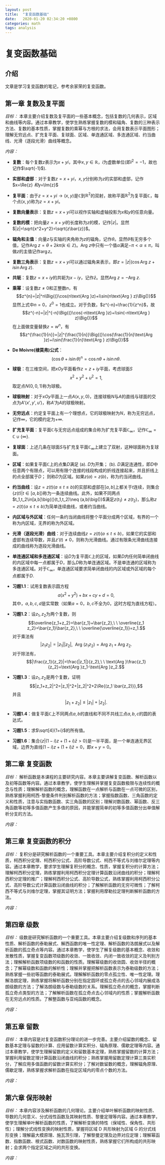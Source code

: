 ```yaml
---
layout: post
title:  "复变函数基础"
date:   2020-01-20 02:34:20 +0800
categories: math
tags: analysis
---
```



# 复变函数基础

## 介绍

文章是学习复变函数的笔记，参考余家荣的复变函数。

## 第一章 复数及复平面

*目标：*
本章主要介绍复数及复平面的一些基本概念，包括复数的几何表示，区域和曲线等内容。通过本章教学，使学生熟练掌握复数的模和辐角、复数的三种表示方法、复数的基本性质，掌握复数的乘幂与方根的求法，会用复数表示平面图形；理解无穷远点、扩充复平面、复球面、区域、单连通区域、多连通区域、约当曲线、光滑（逐段光滑）曲线等概念。

*内容：*
- **复数**：每个复数$z$表示为$x+yi$，其中$x,y\in \mathbb{R}$，$i$为虚数单位(即$i^2=-1$，故也记作$\sqrt{-1}$).
- **实部和虚部**：对于复数$z=x+yi$，$x,y$分别称为$z$的实部和虚部，记作$x=\Re{z} $和$y=\Im{z}$
- **复平面**：由于$z=x+yi \to (x,y)$是$\mathbb{C}$到$\mathbb{R}^2$的双射，故称平面$\mathbb{R}^2$为复平面$\mathbb{C}$，每个点$(x,y)$称为$z=x+yi$。
- **复数向量表示**：复数$z=x+yi$可以视作实轴和虚轴投影为$x$和$y$的任意向量。
- **复数的模**：把向量$z=x+yi$的长度称为$z$的模，记作$|z|$。显然$|z|=\sqrt{x^2+y^2}=\sqrt{z\bar{z}}$。
- **辐角和主值**：向量$z$与实轴的夹角称为$z$的辐角，记作$\theta$。显然$\theta$有无穷多个值，记作$\text{Arg }{z}=\theta +2k\pi$($k\in \mathbb{Z}$)。$\text{Arg }{z}$中只有一个值$\alpha$满足$-\pi < \alpha \le \pi$，叫做$z$的主值记作$\arg{z}$。
- **复数三角表示**：复数$z=x+yi$可以通过辐角来表示，即$z=|z|(\cos{\text{Arg }z}+i\sin{\text{Arg } z})$.
- **共轭**：复数$z=x+iy$的共轭为$x-iy$，记作$\bar{z}$。显然$\text{Arg }z=-\text{Arg }z$.
- **乘幂**：设复数$z\neq 0$和正整数$n$，有
 $$z^{n}=|z|^n\Big{(}\cos(n\text{Arg }z)+i\sin(n\text{Arg } z)\Big{)}$$
 显然上式中$n=0$，$z^0=1$也成立。对于负数，$z^{-n}=\frac{1}{z^n}$，故
 $$z^{-n}=|z|^{-n}\Big{(}\cos(-n\text{Arg }z)+i\sin(-n\text{Arg } z)\Big{)}$$
 在上面做变量替换$z=w^n$，有
 $$z^{\frac{1}{n}}=|z|^{\frac{1}{n}}\Big{(}\cos(\frac{1}{n}\text{Arg }z)+i\sin(\frac{1}{n}\text{Arg } z)\Big{)}$$
- **De Moivre(棣莫弗)公式**：
 $$(\cos \theta +i\sin \theta)^n=\cos n\theta+i\sin n\theta.$$
- **球极**：在三维空间，把$xOy$平面看作$z=z+iy$平面，考虑球面$S$
 $$x^2+y^2+u^2=1,$$
 取定点$N(0,0,1)$称为球极。
- **球极映射**：对于$xOy$平面上一点$A(x,y,0)$，连接球极$N$与$A$的直线与球面的交点为$A'(x',y',u')$，称$A'$为$A$的球极映射。
- **无穷远点**：约定复平面上有一个理想点，它的球极映射为$N$，称为无穷远点，记作$\infty$，它的模约定为$+\infty$.
- **扩充复平面**：复平面$\mathbb{C}$与无穷远点组成的集合称为扩充复平面$\mathbb{C}_ {\infty}$，记作$\mathbb{C}_ {\infty}=\mathbb{C}\cup \{\infty\}$.
- **复球面**：上述几条在球面$S$与扩充复平面$\mathbb{C}_ {\infty}$上建立了双射，这种球面称为复球面。
- **区域**：如果复平面$\mathbb{C}$上的点集$D$满足
 (a). $D$为开集；
 (b). $D$满足连通性，即$D$中任意两个有限点，可以用有限个连接的线段构成的折线连接起来，并且折线上的点全部属于$D$；
 则称$D$为区域。如果$z(a)=z(b)$，称为约当闭曲线。
- **约当曲线**：设$z=z(t)(a\le t\le b)$的实部和虚部在$[a,b]$上都关于$t$连续，则集合$\{z(t)|t\in[a,b]\}$称为一条连续曲线。此外，如果不同两点$t_1,t_2\in[a,b]\big{(}(t_1,t_2)\neq (a,b)\big{)}$满足$z(t_1)\neq z(t_2)$，那么称$z=z(t)(a\le t\le b)$为简单连续曲线，或者约当曲线。
- **内区域与外区域**：任何一条约当闭曲线将整个平面分成两个区域，有界的一个称为内区域，无界的称为外区域。
- **光滑（逐段光滑）曲线**：对于连续曲线$z=z(t)(a\le t\le b)$，如果它的实部和虚部有连续导数，并且$z'(t)\neq 0$，则称为光滑曲线。通过有限条光滑曲线连接成的曲线称为逐段光滑曲线。
- **单连通区域和多连通区域**：设$D$为复平面$\mathbb{C}$上的区域，如果$D$内任何简单闭曲线的内区域中每一点都属于$D$，那么$D$称为单连通区域。不是单连通的区域称为多连通区域。对于$\mathbb{C}_ {\infty}$，单连通区域要求简单闭曲线的内区域或外区域的每个点都属于$D$.
- **习题1.1**：试用复数表示圆方程
 $$a(x^2+y^2)+bx+cy+d=0,$$
 其中，$a,b,c,d$是实常数（如果$a=0$，$b,c$不全为$0$，这时方程为直线方程）。
- **习题1.2**：设$z_1,z_2$为两个复数，则
 $$\overline{z_1+z_2}=\bar{z_1}+\bar{z_2},\ \ \overline{z_1 z_2}=\bar{z_1}\bar{z_2},\ \ \overline{\overline{z_1}}=z_1.$$
 对于乘法有
 $$|z_1z_2|=|z_1||z_2|,\ \ \text{Arg }(z_1z_2)=\text{Arg }z_1+\text{Arg }z_2.$$
 对于除法有，
 $$|\frac{z_1}{z_2}|=\frac{|z_1|}{z_2},\ \ \text{Arg }\frac{z_1}{z_2}=\text{Arg }z_1-\text{Arg }z_2.$$
- **习题1.3**：设$z_1,z_2$是两个复数，证明
 $$|z_1+z_2|^2=|z_1|^2+|z_2|^2+2\Re{(z_1 \bar{z_2)}},$$
 并且
 $$|z_1+z_2|\le |z_1|+|z_2|.$$

- **习题1.4**：做复平面$\mathbb{C}$上不同两点$a,b$的直线和不同不共线三点$a,b,c$的圆的表达式。
- **习题1.5**：求$\sqrt[4]{1+i}$的所有值。
- **习题1.6**：集合$\{z|(1-i)z+(1+i)\bar{z}>0\}$是一半平面，是一个单连通无界区域，边界为直线$(1-i)z+(1+i)\bar{z}=0$，即$x+y=0$。



## 第二章 复变函数

*目标：*
解析函数是本课程的主要研究内容。本章主要讲解复变函数、解析函数以及初等函数等内容。通过本章教学，使学生理解并掌握复变函数极限与连续性的概念与性质；理解解析函数的概念，理解函数在一点解析与函数在一点可微的区别，熟练掌握利用柯西-黎曼条件判别解析函数的方法；掌握指数函数、三角函数的定义和性质，注意与实指数函数、实三角函数的区别；理解对数函数、幂函数、反三角函数等初等多值函数产生多值的原因，并能掌握简单的初等多值函数分出单值解析分支的方法。

*内容：*

## 第三章 复变函数的积分

*目标：*
复积分是研究解析函数的一个重要工具。本章主要介绍复积分的定义和性质，柯西积分定理、柯西积分公式、高阶导数公式、柯西不等式与刘维尔定理等内容。通过本章教学，要求学生理解复积分的概念、性质，掌握复积分的计算方法；理解柯西积分定理，熟练掌握利用柯西积分定理计算函数沿闭曲线的积分；理解柯西积分定理的推广；理解柯西积分公式、高阶导数公式，熟练掌握利用柯西积分公式、高阶导数公式计算函数沿闭曲线的积分；了解解析函数的无穷可微性；了解柯西不等式与刘维尔定理，掌握其证明方法；掌握利用摩勒拉定理判断解析函数的方法。

*内容：*

## 第四章 级数

*目标：*
级数是研究解析函数的一个重要工具。本章主要介绍复级数和序列的基本性质、解析函数的泰勒展式、解西函数的唯一性定理、解析函数的洛朗展式以及解析函数的孤立奇点等内容。通过本章教学，使学生了解复级数的基本概念、收敛和发散性质，掌握复变函数项级数的收敛、一致收敛、内闭一致收敛的定义及判别方法；理解解析函数项级数的和函数的性质。理解幂级数的收敛圆、收敛半径的概念；了解幂级数和函数的解析性；理解并掌握把解析函数表示为泰勒级数的方法；熟练掌握一些初等函数的泰勒展式。理解解析函数的零点孤立性、唯一性定理。理解洛朗定理，熟练掌握将解析函数分别在指定圆环或孤立奇点的去心邻域内展成洛朗级数的方法；了解洛朗级数与泰勒级数的关系。理解孤立奇点的概念，掌握判断孤立奇点类型的方法；了解解析函数在孤立奇点去心邻域内的性质；掌握解析函数在无穷远点的性质。了解整函数与亚纯函数的概念。

*内容：*

## 第五章 留数

*目标：*
本章内容是对复变函数积分理论的进一步完善。主要介绍留数的概念、留数基本定理与留数的计算、应用留数计算实积分、辐角原理、儒歇定理等内容。通过本章教学，使学生理解留数的定义和留数基本定理，熟练掌握留数的计算方法；掌握利用留数定理计算函数沿闭曲线的积分；熟练掌握用留数定理计算三类实积分，了解应用多值函数的留数计算实积分；了解对数留数的概念，理解辐角原理、儒歇定理，熟练掌握求解析函数在指定区域内的零点个数的方法。

*内容：*

## 第六章 保形映射

*目标：*
本章内容涉及解析函数的几何理论。主要介绍单叶解析函数的映射性质、导数的几何意义、分式线性函数及其映射性质、黎曼定理等内容。通过本章教学，使学生理解单叶解析函数的性质，了解解析变换的特性（保域性、保角性、共形性）；理解分式线性变换的映射性质，掌握将区域 D 共形映射为区域 G 的分式线形变换；理解最大模原理、施瓦茨引理，了解黎曼定理及边界对应定理；理解幂函数、指数函数、根式函数、对数函数的映射性质，熟练掌握它们所构成的共形映射；会求两个指定区域之间的共形变换。

*内容：*

